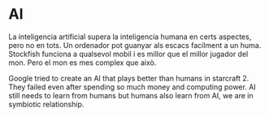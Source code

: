 # AI

La inteligencia artificial supera la inteligencia humana en certs aspectes, 
pero no en tots. Un ordenador pot guanyar als escacs facilment a un huma. Stockfish funciona
a qualsevol mobil i es millor que el millor jugador del mon. Pero el mon es mes complex que això.

Google tried to create an AI that plays better than humans in starcraft 2. They failed even after spending so much money and computing power. AI still needs to learn from humans but humans also learn from AI, we are in symbiotic relationship.